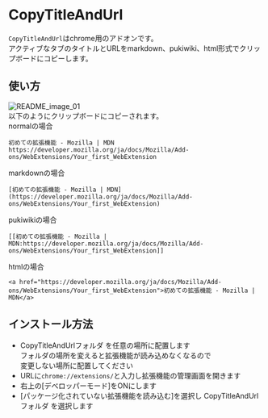 # CopyTitleAndUrl
`CopyTitleAndUrl`はchrome用のアドオンです。  
アクティブなタブのタイトルとURLをmarkdown、pukiwiki、html形式でクリップボードにコピーします。

## 使い方
![README_image_01](https://github.com/user-attachments/assets/36d7debf-1ffb-470d-ada0-7eda657bf610)  
以下のようにクリップボードにコピーされます。  
normalの場合  
```
初めての拡張機能 - Mozilla | MDN
https://developer.mozilla.org/ja/docs/Mozilla/Add-ons/WebExtensions/Your_first_WebExtension
```

markdownの場合  
```
[初めての拡張機能 - Mozilla | MDN](https://developer.mozilla.org/ja/docs/Mozilla/Add-ons/WebExtensions/Your_first_WebExtension)
```

pukiwikiの場合  
```
[[初めての拡張機能 - Mozilla | MDN:https://developer.mozilla.org/ja/docs/Mozilla/Add-ons/WebExtensions/Your_first_WebExtension]]
```

htmlの場合
```
<a href="https://developer.mozilla.org/ja/docs/Mozilla/Add-ons/WebExtensions/Your_first_WebExtension">初めての拡張機能 - Mozilla | MDN</a>
```

## インストール方法
- CopyTitleAndUrlフォルダ を任意の場所に配置します  
  フォルダの場所を変えると拡張機能が読み込めなくなるので  
  変更しない場所に配置してください
- URLに`chrome://extensions/`と入力し拡張機能の管理画面を開きます
- 右上の[デベロッパーモード]をONにします
- [パッケージ化されていない拡張機能を読み込む]を選択し
  CopyTitleAndUrlフォルダ を選択します
